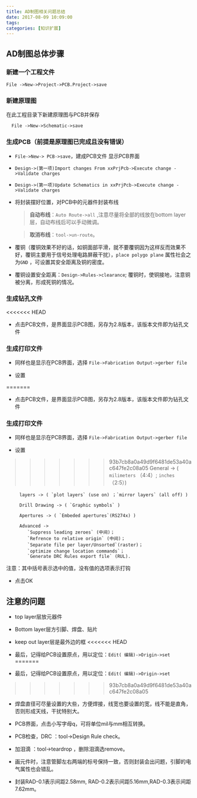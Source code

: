 ```yaml
---
title: AD制图相关问题总结
date: 2017-08-09 10:09:00
tags:
categories: [知识扩展]
---
```

## AD制图总体步骤
### 新建一个工程文件
	File ->New->Project->PCB.Project->save

### 新建原理图
在此工程目录下新建原理图与PCB并保存

	  File ->New->Schematic->save

### 生成PCB（前提是原理图已完成且没有错误）
-  `File->New-> PCB->save`，建成PCB文件 显示PCB界面

-  `Design->(第一项)Import changes From xxPrjPcb->Execute change ->Validate charges`

-  `Design->(第一项)Update Schematics in xxPrjPcb->Execute change ->Validate charges`

-  将封装摆好位置，对PCB中的元器件封装布线

	> **自动布线**：`Auto Route->all` ,注意尽量将全部的线放在bottom layer层，自动布线后可以手动微调。

	> **取消布线**：`tool->un-route`。

-  覆铜（覆铜效果不好的话，如铜面部平滑，就不要覆铜因为这样反而效果不好，覆铜主要用于信号处理电路屏蔽干扰），`place polygo plane` 属性社会之为`GND` ，可设置其安全距离及铜的密度。

-  覆铜设置安全距离：`Design->Rules->clearance`; 覆铜时，使铜接地，注意铜被分离，形成死铜的情况。

### 生成钻孔文件
<<<<<<< HEAD
-  点击PCB文件，是界面显示PCB图，另存为2.8版本，该版本文件即为钻孔文件

### 生成打印文件
-  同样也是显示在PCB界面，选择
`File->Fabrication Output->gerber file`

-  设置

	
=======
-  点击PCB文件，是界面显示PCB图，另存为2.8版本，该版本文件即为钻孔文件

### 生成打印文件
-  同样也是显示在PCB界面，选择
`File->Fabrication Output->gerber file`

-  设置

	
>>>>>>> 93b7cb8a0a49d9f6481de53a40ac647fe2c08a05
		 General -> ( `milimeters` （4:4）; `inches` （2:5）)
		
		 layers -> ( `plot layers` (use on) ；`mirror layers` (all off) )
		
		 Drill Drawing -> ( `Graphic symbols` ) 
		
		 Apertures -> ( `Embeded apertures`(RS274x) )
		
		 Advanced ->
			`Suppress leading zeroes` (中间)；
			`Refrence to relative origin` (中间)；
			`Separate file per layer/Unsorted`(raster)；
			`optimize change location commands`；
			`Generate DRC Rules export file` (RUL).

注意：其中括号表示选中的值，没有值的选项表示打钩

-  点击OK

## 注意的问题

-  top layer层放元器件

-  Bottom layer层方引脚、焊盘、贴片

-  keep out layer层是最外边的框
<<<<<<< HEAD

-  最后，记得给PCB设置原点，用以定位：`Edit( 编辑)->Origin->set`
=======

-  最后，记得给PCB设置原点，用以定位：`Edit( 编辑)->Origin->set`
>>>>>>> 93b7cb8a0a49d9f6481de53a40ac647fe2c08a05

-  焊盘直径可尽量设置的大些，方便焊接，线宽也要设置的宽，线不能是直角，否则形成天线，干扰特别大。

-  PCB界面，点击小写字母q，可将单位mil与mm相互转换。

-  PCB检查，DRC ：tool->Design Rule check。

-  加泪滴 ：tool->teardrop ，删除泪滴选remove。

-  画元件时，注意管脚左右两端的标号保持一致，否则封装会出问题，引脚的电气属性也会错乱。

-  封装RAD-0.1表示间距2.58mm, RAD-0.2表示间距5.16mm,RAD-0.3表示间距7.62mm。
